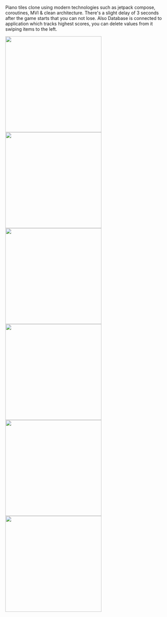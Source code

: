 Piano tiles clone using modern technologies such as jetpack compose, coroutines, MVI & clean architecture.
There's a slight delay of 3 seconds after the game starts that you can not lose.
Also Database is connected to application which tracks highest scores, you can delete values from it swiping items to the left.

<img src="https://i.imgur.com/0JAIsKq.jpeg" width="300"> <img src="https://i.imgur.com/hptCQRc.jpeg" width="300"> <img src="https://i.imgur.com/Pheuq42.jpeg" width="300">
<img src="https://i.imgur.com/89Meh06.jpeg" width="300"> <img src="https://i.imgur.com/o5tcgzY.jpeg" width="300"> <img src="https://i.imgur.com/3aADCad.jpeg" width="300">



